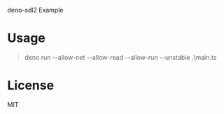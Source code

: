 deno-sdl2 Example

# Usage

> deno run --allow-net --allow-read --allow-run --unstable .\main.ts

# License

MIT
